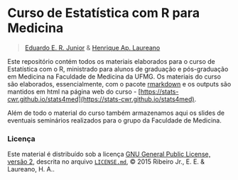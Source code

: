 # Curso de Estatística com R para Medicina #

> [Eduardo E. R. Junior] & [Henrique Ap. Laureano]

Este repositório contém todos os materiais elaborados para o curso de
Estatística com o R, ministrado para alunos de graduação e pós-graduação
em Medicina na Faculdade de Medicina da UFMG. Os materiais do curso são
elaborados, essencialmente, com o pacote [rmarkdown] e os outputs são
mantidos em html na página web do curso -
[https://stats-cwr.github.io/stats4med](https://stats-cwr.github.io/stats4med).

Além de todo o material do curso também armazenamos aqui os slides de
eventuais seminários realizados para o grupo da Faculdade de Medicina.

### Licença ###

Este material é distribuído sob a licença
[GNU General Public License, versão 2], descrita no arquivo
[`LICENSE.md`], © 2015 Ribeiro Jr., E. E. \& Laureano, H. A..

<!--------------------------------------------- -->
[Eduardo E. R. Junior]: https://jreduardo.github.io/
[Henrique Ap. Laureano]: http://lattes.cnpq.br/2224901552085090
[rmarkdown]: http://rmarkdown.rstudio.com/
[GNU General Public License, versão 2]: http://www.gnu.org/licenses/old-licenses/gpl-2.0.html
[`LICENSE.md`]: https://github.com/stats-cwr/stats4med/blob/master/LICENSE.md
